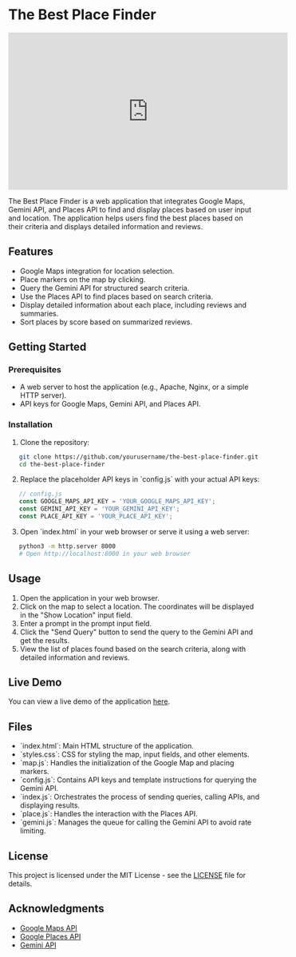 # The Best Place Finder

<iframe width="560" height="315" src="https://www.youtube.com/embed/GJQgWJWyMv0" frameborder="0" allowfullscreen></iframe>

The Best Place Finder is a web application that integrates Google Maps, Gemini API, and Places API to find and display places based on user input and location. The application helps users find the best places based on their criteria and displays detailed information and reviews.

## Features

- Google Maps integration for location selection.
- Place markers on the map by clicking.
- Query the Gemini API for structured search criteria.
- Use the Places API to find places based on search criteria.
- Display detailed information about each place, including reviews and summaries.
- Sort places by score based on summarized reviews.

## Getting Started

### Prerequisites

- A web server to host the application (e.g., Apache, Nginx, or a simple HTTP server).
- API keys for Google Maps, Gemini API, and Places API.

### Installation

1. Clone the repository:

```bash
   git clone https://github.com/yourusername/the-best-place-finder.git
   cd the-best-place-finder
```

2. Replace the placeholder API keys in \`config.js\` with your actual API keys:

```js
   // config.js
   const GOOGLE_MAPS_API_KEY = 'YOUR_GOOGLE_MAPS_API_KEY';
   const GEMINI_API_KEY = 'YOUR_GEMINI_API_KEY';
   const PLACE_API_KEY = 'YOUR_PLACE_API_KEY';
```

3. Open \`index.html\` in your web browser or serve it using a web server:

``` bash
   python3 -m http.server 8000
   # Open http://localhost:8000 in your web browser
```

## Usage

1. Open the application in your web browser.
2. Click on the map to select a location. The coordinates will be displayed in the "Show Location" input field.
3. Enter a prompt in the prompt input field.
4. Click the "Send Query" button to send the query to the Gemini API and get the results.
5. View the list of places found based on the search criteria, along with detailed information and reviews.

## Live Demo

You can view a live demo of the application [here](https://wolke.github.io/bestPlaceFinder).

## Files

- \`index.html\`: Main HTML structure of the application.
- \`styles.css\`: CSS for styling the map, input fields, and other elements.
- \`map.js\`: Handles the initialization of the Google Map and placing markers.
- \`config.js\`: Contains API keys and template instructions for querying the Gemini API.
- \`index.js\`: Orchestrates the process of sending queries, calling APIs, and displaying results.
- \`place.js\`: Handles the interaction with the Places API.
- \`gemini.js\`: Manages the queue for calling the Gemini API to avoid rate limiting.

## License

This project is licensed under the MIT License - see the [LICENSE](LICENSE) file for details.

## Acknowledgments

- [Google Maps API](https://developers.google.com/maps/documentation/javascript)
- [Google Places API](https://developers.google.com/maps/documentation/places/web-service/overview)
- [Gemini API](https://developers.google.com/ml-kit/gemini)
